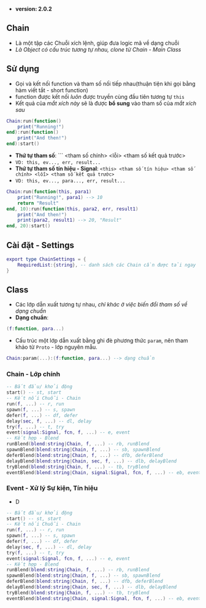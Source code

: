 - **version: 2.0.2**
## Chain
- Là một tập các Chuỗi xích lệnh, giúp đưa logic mã về dạng chuỗi
- *Là Object có cấu trúc tương tự nhau, clone từ Chain - Main Class*

## Sử dụng
- Gọi và kết nối function và tham số nối tiếp nhau(thuận tiện khi gọi bằng hàm viết tắt - short function)
- function được kết nối *luôn* được truyền cùng đầu tiên tương tự ```this```
- Kết quả của *mắt xích này* sẽ là được **bổ sung** vào tham số của *mắt xích sau*
```lua
Chain:run(function()
    print("Running!")
end):run(function()
    print("And then!")
end):start()
```
- **Thứ tự tham số**: ```<this> <tham số chính> <lỗi> <tham số kết quả trước>
- ```VD: this, ev..., err, result...```
- **Thứ tự tham số tín hiệu - Signal**: ```<this> <tham số tín hiệu> <tham số chính> <lỗi> <tham số kết quả trước>```
- ```VD: this, ev..., para..., err, result...```
```lua
Chain:run(function(this, para1)
    print("Running!", para1) --> 10
    return "Result"
end, 10):run(function(this, para2, err, result1)
    print("And then!")
    print(para2, result1) --> 20, "Result"
end, 20):start()
```
## Cài đặt - Settings
```lua
export type ChainSettings = {
    RequiredList:{string}, -- danh sách các Chain cần được tải ngay
}
```
## Class
- Các lớp dẫn xuất tương tự nhau, *chỉ khác ở việc biến đổi tham số về dạng chuẩn*
- **Dạng chuẩn**: 
```lua
(f:function, para...)
```
- Cấu trúc một lớp dẫn xuất bằng ghi đè phương thức ```param```, nên tham khảo từ ```Proto``` - lớp nguyên mẫu.
```lua
Chain:param(...):(f:function, para...) --> dạng chuẩn
```
### Chain - Lớp chính
```lua
-- Bắt đầu/ khởi động
start() -- st, start
-- Kết nối Chuỗi - Chain
run(f, ...) -- r, run
spawn(f, ...) -- s, spawn
defer(f, ...) -- df, defer
delay(sec, f, ...) -- dl, delay
try(f, ...) -- t, try
event(signal:Signal, fcn, f, ...) -- e, event
-- Kết hợp - Blend
runBlend(blend:string|Chain, f, ...) -- rb, runBlend
spawnBlend(blend:string|Chain, f, ...) -- sb, spawnBlend
deferBlend(blend:string|Chain, f, ...) -- dfb, deferBlend
delayBlend(blend:string|Chain, sec, f, ...) -- dlb, delayBlend
tryBlend(blend:string|Chain, f, ...) -- tb, tryBlend
eventBlend(blend:string|Chain, signal:Signal, fcn, f, ...) -- eb, eventBlend
```
### Event - Xử lý Sự kiện, Tín hiệu
- D
```lua
-- Bắt đầu/ khởi động
start() -- st, start
-- Kết nối Chuỗi - Chain
run(f, ...) -- r, run
spawn(f, ...) -- s, spawn
defer(f, ...) -- df, defer
delay(sec, f, ...) -- dl, delay
try(f, ...) -- t, try
event(signal:Signal, fcn, f, ...) -- e, event
-- Kết hợp - Blend
runBlend(blend:string|Chain, f, ...) -- rb, runBlend
spawnBlend(blend:string|Chain, f, ...) -- sb, spawnBlend
deferBlend(blend:string|Chain, f, ...) -- dfb, deferBlend
delayBlend(blend:string|Chain, sec, f, ...) -- dlb, delayBlend
tryBlend(blend:string|Chain, f, ...) -- tb, tryBlend
eventBlend(blend:string|Chain, signal:Signal, fcn, f, ...) -- eb, eventBlend
```